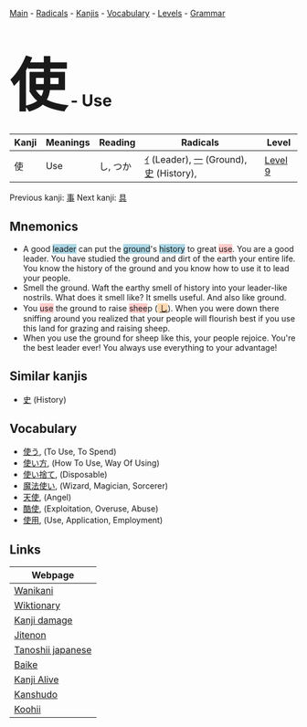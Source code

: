 <style> bigfont {font-size: 100px}</style>
[Main](../README.md) -
[Radicals](../radicals.md) -
[Kanjis](../kanjis.md) -
[Vocabulary](../vocabulary.md) -
[Levels](../levels.md) -
[Grammar](../grammar.md)
# <bigfont> 使</bigfont> - Use 

| Kanji | Meanings | Reading | Radicals | Level |
| --- | --- | --- | --- | --- |
| 使 | Use | し, つか | [ｲ](../radicals/ｲ.md) (Leader), [一](../radicals/一.md) (Ground), [史](../radicals/史.md) (History),  | [Level 9](../levels/wk_level9.md) |

Previous kanji: [事](事.md) Next kanji: [具](具.md) 

## Mnemonics
 * A good <span style="background-color:#ADD8E6"> leader</span> can put the <span style="background-color:#ADD8E6"> ground</span>'s <span style="background-color:#ADD8E6"> history</span> to great <span style="background-color:#ffcccb"> use</span>. You are a good leader. You have studied the ground and dirt of the earth your entire life. You know the history of the ground and you know how to use it to lead your people.
* Smell the ground. Waft the earthy smell of history into your leader-like nostrils. What does it smell like? It smells useful. And also like ground.
* You <span style="background-color:#ffcccb"> use</span> the ground to raise <span style="background-color:#ffcccb"> shee</span>p (<span style="background-color:#fed8b1"> [し](https://jisho.org/search/し)</span>). When you were down there sniffing around you realized that your people will flourish best if you use this land for grazing and raising sheep. 
* When you use the ground for sheep like this, your people rejoice. You're the best leader ever! You always use everything to your advantage!


## Similar kanjis
 * [史](史.md) (History)


## Vocabulary
 * [使う](../vocabulary/使.md), (To Use, To Spend)
* [使い方](../vocabulary/使.md), (How To Use, Way Of Using)
* [使い捨て](../vocabulary/使.md), (Disposable)
* [魔法使い](../vocabulary/使.md), (Wizard, Magician, Sorcerer)
* [天使](../vocabulary/使.md), (Angel)
* [酷使](../vocabulary/使.md), (Exploitation, Overuse, Abuse)
* [使用](../vocabulary/使.md), (Use, Application, Employment)



## Links 

| Webpage |
| --- |
| [Wanikani          ](https://www.wanikani.com/kanji/使) |
| [Wiktionary        ](https://en.wiktionary.org/wiki/使) |
| [Kanji damage      ](http://www.kanjidamage.com/kanji/search?utf8=✓&q=使) |
| [Jitenon           ](https://jitenon.com/kanji/使) |
| [Tanoshii japanese ](https://www.tanoshiijapanese.com/dictionary/kanji.cfm?k=使) |
| [Baike             ](https://baike.baidu.com/item/使) |
| [Kanji Alive       ](https://app.kanjialive.com/使) |
| [Kanshudo          ](https://www.kanshudo.com/searchmn?q=使) |
| [Koohii            ](https://kanji.koohii.com/study/kanji/使) |
